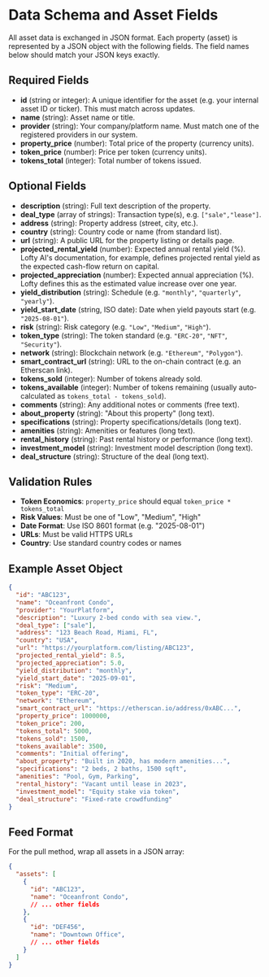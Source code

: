 # Data Schema and Asset Fields

All asset data is exchanged in JSON format. Each property (asset) is represented by a JSON object with the following fields. The field names below should match your JSON keys exactly.

## Required Fields

* **id** (string or integer): A unique identifier for the asset (e.g. your internal asset ID or ticker). This must match across updates.
* **name** (string): Asset name or title.
* **provider** (string): Your company/platform name. Must match one of the registered providers in our system.
* **property_price** (number): Total price of the property (currency units).
* **token_price** (number): Price per token (currency units).
* **tokens_total** (integer): Total number of tokens issued.

## Optional Fields

* **description** (string): Full text description of the property.
* **deal_type** (array of strings): Transaction type(s), e.g. `["sale","lease"]`.
* **address** (string): Property address (street, city, etc.).
* **country** (string): Country code or name (from standard list).
* **url** (string): A public URL for the property listing or details page.
* **projected_rental_yield** (number): Expected annual rental yield (%). Lofty AI's documentation, for example, defines projected rental yield as the expected cash-flow return on capital.
* **projected_appreciation** (number): Expected annual appreciation (%). Lofty defines this as the estimated value increase over one year.
* **yield_distribution** (string): Schedule (e.g. `"monthly"`, `"quarterly"`, `"yearly"`).
* **yield_start_date** (string, ISO date): Date when yield payouts start (e.g. `"2025-08-01"`).
* **risk** (string): Risk category (e.g. `"Low"`, `"Medium"`, `"High"`).
* **token_type** (string): The token standard (e.g. `"ERC-20"`, `"NFT"`, `"Security"`).
* **network** (string): Blockchain network (e.g. `"Ethereum"`, `"Polygon"`).
* **smart_contract_url** (string): URL to the on-chain contract (e.g. an Etherscan link).
* **tokens_sold** (integer): Number of tokens already sold.
* **tokens_available** (integer): Number of tokens remaining (usually auto-calculated as `tokens_total - tokens_sold`).
* **comments** (string): Any additional notes or comments (free text).
* **about_property** (string): "About this property" (long text).
* **specifications** (string): Property specifications/details (long text).
* **amenities** (string): Amenities or features (long text).
* **rental_history** (string): Past rental history or performance (long text).
* **investment_model** (string): Investment model description (long text).
* **deal_structure** (string): Structure of the deal (long text).

## Validation Rules

* **Token Economics**: `property_price` should equal `token_price * tokens_total`
* **Risk Values**: Must be one of "Low", "Medium", "High"
* **Date Format**: Use ISO 8601 format (e.g. "2025-08-01")
* **URLs**: Must be valid HTTPS URLs
* **Country**: Use standard country codes or names

## Example Asset Object

```json
{
  "id": "ABC123",
  "name": "Oceanfront Condo",
  "provider": "YourPlatform",
  "description": "Luxury 2-bed condo with sea view.",
  "deal_type": ["sale"],
  "address": "123 Beach Road, Miami, FL",
  "country": "USA",
  "url": "https://yourplatform.com/listing/ABC123",
  "projected_rental_yield": 8.5,
  "projected_appreciation": 5.0,
  "yield_distribution": "monthly",
  "yield_start_date": "2025-09-01",
  "risk": "Medium",
  "token_type": "ERC-20",
  "network": "Ethereum",
  "smart_contract_url": "https://etherscan.io/address/0xABC...",
  "property_price": 1000000,
  "token_price": 200,
  "tokens_total": 5000,
  "tokens_sold": 1500,
  "tokens_available": 3500,
  "comments": "Initial offering",
  "about_property": "Built in 2020, has modern amenities...",
  "specifications": "2 beds, 2 baths, 1500 sqft",
  "amenities": "Pool, Gym, Parking",
  "rental_history": "Vacant until lease in 2023",
  "investment_model": "Equity stake via token",
  "deal_structure": "Fixed-rate crowdfunding"
}
```

## Feed Format

For the pull method, wrap all assets in a JSON array:

```json
{
  "assets": [
    {
      "id": "ABC123",
      "name": "Oceanfront Condo",
      // ... other fields
    },
    {
      "id": "DEF456", 
      "name": "Downtown Office",
      // ... other fields
    }
  ]
}
``` 